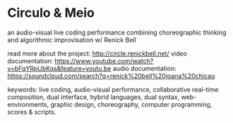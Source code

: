 # Circulo & Meio
an audio-visual live coding performance combining choreographic thinking and algorithmic improvisation 
w/ Renick Bell

read more about the project: http://circle.renickbell.net/
video documentation: https://www.youtube.com/watch?v=bFqYRpUbKqs&feature=youtu.be
audio documentation: https://soundcloud.com/search?q=renick%20bell%20joana%20chicau

keywords: live coding, audio-visual performance, collaborative real-time composition, dual interface, hybrid languages, dual syntax, web-environments, graphic design, choreography, computer programming, scores & scripts. 

